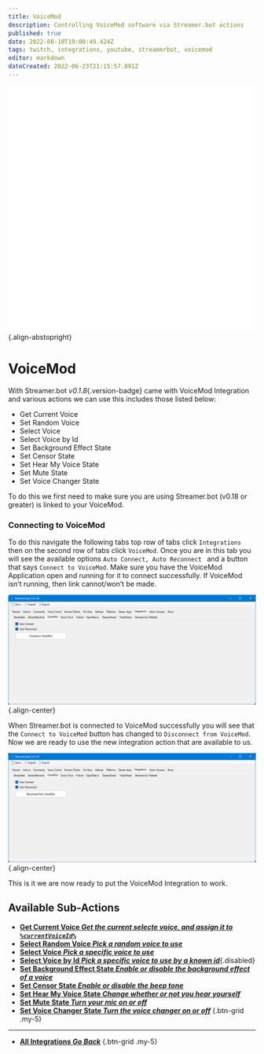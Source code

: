 ```yaml
---
title: VoiceMod
description: Controlling VoiceMod software via Streamer.bot actions
published: true
date: 2022-08-18T19:00:49.424Z
tags: twitch, integrations, youtube, streamerbot, voicemod
editor: markdown
dateCreated: 2022-06-23T21:15:57.891Z
---
```


![voicemod-logo.png](/logos/voicemod.png){.align-abstopright}

# VoiceMod
With Streamer.bot *v0.1.8*{.version-badge} came with VoiceMod Integration and various actions we can use this  includes those listed below:
- Get Current Voice
- Set Random Voice
- Select Voice
- Select Voice by Id
- Set Background Effect State
- Set Censor State
- Set Hear My Voice State
- Set Mute State
- Set Voice Changer State

To do this we first need to make sure you are using Streamer.bot (v0.18 or greater) is linked to your VoiceMod.


### Connecting to VoiceMod
To do this navigate the following tabs top row of tabs click `Integrations` then on the second row of tabs click `VoiceMod`. Once you are in this tab you will see the available options `Auto Connect, Auto Reconnect ` and a button that says `Connect to VoiceMod`.  Make sure you have the VoiceMod Application open and running for it to connect successfully. If VoiceMod isn’t running, then link cannot/won’t be made.

![connect-to-voicemod.png](/voicemod/connect-to-voicemod.png){.align-center}


When Streamer.bot is connected to VoiceMod successfully you will see that the `Connect to VoiceMod` button has changed to `Disconnect from VoiceMod`. Now we are ready to use the new integration action that are available to us.


![disconnect-from-voicemod.png](/voicemod/disconnect-from-voicemod.png){.align-center}

This is it we are now ready to put the VoiceMod Integration to work.

## Available Sub-Actions

* [**Get Current Voice *Get the current selecte voice, and assign it to `%currentVoiceId%`***](/en/Sub-Actions/VoiceMod/Get-Current-Voice)
* [**Select Random Voice *Pick a random voice to use***](/en/Sub-Actions/VoiceMod/Select-Random-Voice)
* [**Select Voice *Pick a specific voice to use***](/en/Sub-Actions/VoiceMod/Select-Voice)
* [**Select Voice by Id *Pick a specific voice to use by a known id***](){.disabled}
* [**Set Background Effect State *Enable or disable the background effect of a voice***](/en/Sub-Actions/VoiceMod/Set-Background-Effect-State)
* [**Set Censor State *Enable or disable the beep tone***](/en/Sub-Actions/VoiceMod/Set-Censor-State)
* [**Set Hear My Voice State *Change whether or not you hear yourself***](/en/Sub-Actions/VoiceMod/Set-Hear-My-Voice-State)
* [**Set Mute State *Turn your mic on or off***](/en/Sub-Actions/VoiceMod/Set-Mute-State)
* [**Set Voice Changer State *Turn the voice changer on or off***](/en/Sub-Actions/VoiceMod/Set-Voice-Changer-State)
{.btn-grid .my-5}

---

- [<i class="mdi mdi-chevron-left"></i> **All Integrations *Go Back***](/en/Integrations)
{.btn-grid .my-5}